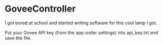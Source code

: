 # GoveeController
I got bored at school and started writing software for this cool lamp I got.

Put your Govee API key (from the app under settings) into api_key.txt and save the file.

